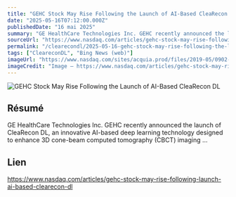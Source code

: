 ```yaml
---
title: "GEHC Stock May Rise Following the Launch of AI-Based CleaRecon DL"
date: "2025-05-16T07:12:00.000Z"
publishedDate: "16 mai 2025"
summary: "GE HealthCare Technologies Inc. GEHC recently announced the launch of CleaRecon DL, an innovative AI-based deep learning technology designed to enhance 3D cone-beam computed tomography (CBCT) imaging ..."
sourceUrl: "https://www.nasdaq.com/articles/gehc-stock-may-rise-following-launch-ai-based-clearecon-dl"
permalink: "/clearecondl/2025-05-16-gehc-stock-may-rise-following-the-launch-of-ai-based-clearecon-dl"
tags: ["CleareconDL", "Bing News (web)"]
imageUrl: "https://www.nasdaq.com/sites/acquia.prod/files/2019-05/0902-Q19%20Total%20Markets%20photos%20and%20gif_CC8.jpg"
imageCredit: "Image — https://www.nasdaq.com/articles/gehc-stock-may-rise-following-launch-ai-based-clearecon-dl"
---
```


![GEHC Stock May Rise Following the Launch of AI-Based CleaRecon DL](https://www.nasdaq.com/sites/acquia.prod/files/2019-05/0902-Q19%20Total%20Markets%20photos%20and%20gif_CC8.jpg)

## Résumé

GE HealthCare Technologies Inc. GEHC recently announced the launch of CleaRecon DL, an innovative AI-based deep learning technology designed to enhance 3D cone-beam computed tomography (CBCT) imaging ...

## Lien

https://www.nasdaq.com/articles/gehc-stock-may-rise-following-launch-ai-based-clearecon-dl
